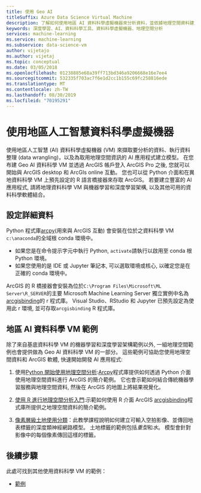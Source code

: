 ```yaml
---
title: 使用 Geo AI
titleSuffix: Azure Data Science Virtual Machine
description: 了解如何使用地區 AI 資料科學虛擬機器來分析資料，並依據地理空間資料建立模型。
keywords: 深度學習、AI、資料科學工具、資料科學虛擬機器、地理空間分析
services: machine-learning
ms.service: machine-learning
ms.subservice: data-science-vm
author: vijetajo
ms.author: vijetaj
ms.topic: conceptual
ms.date: 03/05/2018
ms.openlocfilehash: 01238885e68a39ff713bd346a9206668e16e7ee4
ms.sourcegitcommit: 532335f703ac7f6e1d2cc1b155c69fc258816ede
ms.translationtype: MT
ms.contentlocale: zh-TW
ms.lasthandoff: 08/30/2019
ms.locfileid: "70195291"
---
```

# <a name="using-the-geo-artificial-intelligence-data-science-virtual-machine"></a>使用地區人工智慧資料科學虛擬機器

使用地區人工智慧 (AI) 資料科學虛擬機器 (VM) 來擷取要分析的資料、執行資料整理 (data wrangling)，以及為取用地理空間資訊的 AI 應用程式建立模型。 在您布建 Geo AI 資料科學 VM 並透過 ArcGIS 帳戶登入 ArcGIS Pro 之後, 您就可以開始與 ArcGIS desktop 和 ArcGIs online 互動。 您也可以從 Python 介面和在異地資料科學 VM 上預先設定的 R 語言橋接器來存取 ArcGIS。 若要建立豐富的 AI 應用程式, 請將地理資料科學 VM 與機器學習和深度學習架構, 以及其他可用的資料科學軟體結合。  


## <a name="configuration-details"></a>設定詳細資料

Python 程式庫[arcpy](https://pro.arcgis.com/en/pro-app/arcpy/main/arcgis-pro-arcpy-reference.htm)(用來與 ArcGIS 互動) 會安裝在位於之資料科學 VM ```c:\anaconda```的全域根 conda 環境中。

- 如果您是在命令提示字元中執行 Python, ```activate```請執行以啟用至 conda 根 Python 環境。
- 如果您使用的是 IDE 或 Jupyter 筆記本, 可以選取環境或核心, 以確定您是在正確的 conda 環境中。

ArcGIS 的 R 橋接器會安裝為位於```C:\Program Files\Microsoft\ML Server\R_SERVER```的主要 Microsoft Machine Learning Server 獨立實例中名為[arcgisbinding](https://github.com/R-ArcGIS/r-bridge)的 r 程式庫。 Visual Studio、RStudio 和 Jupyter 已預先設定為使用此 r 環境, 並可存取```arcgisbinding``` R 程式庫。 


## <a name="geo-ai-data-science-vm-samples"></a>地區 AI 資料科學 VM 範例

除了來自基底資料科學 VM 的機器學習和深度學習架構範例以外, 一組地理空間範例也會提供做為 Geo AI 資料科學 VM 的一部分。 這些範例可協助您使用地理空間資料和 ArcGIS 軟體, 快速開始開發 AI 應用程式:


1. 使用[Python 開始使用地理空間分析](https://github.com/Azure/DataScienceVM/blob/master/Notebooks/ArcGIS/Python%20walkthrough%20ArcGIS%20Data%20analysis%20and%20ML.ipynb):[Arcpy](https://pro.arcgis.com/en/pro-app/arcpy/main/arcgis-pro-arcpy-reference.htm)程式庫提供如何透過 Python 介面使用地理空間資料進行 ArcGIS 的簡介範例。 它也會示範如何結合傳統機器學習服務與地理空間資料, 然後在 ArcGIS 的地圖上將結果視覺化。

2. [使用 R 進行地理空間分析入門](https://github.com/Azure/DataScienceVM/blob/master/Notebooks/ArcGIS/R%20walkthrough%20ArcGIS%20Data%20analysis%20and%20ML.ipynb):示範如何使用 R 介面 ArcGIS [arcgisbinding](https://github.com/R-ArcGIS/r-bridge)程式庫所提供之地理空間資料的簡介範例。 

3. [像素層級土地使用分類](https://github.com/Azure/pixel_level_land_classification)：此教學課程說明如何建立可輸入空拍影像、並傳回地表標籤的深度類神經網路模型。 土地標籤的範例包括*重型*和*水*。 模型會針對影像中的每個像素傳回這樣的標籤。 


## <a name="next-steps"></a>後續步驟

此處可找到其他使用資料科學 VM 的範例：

* [範例](dsvm-samples-and-walkthroughs.md)

